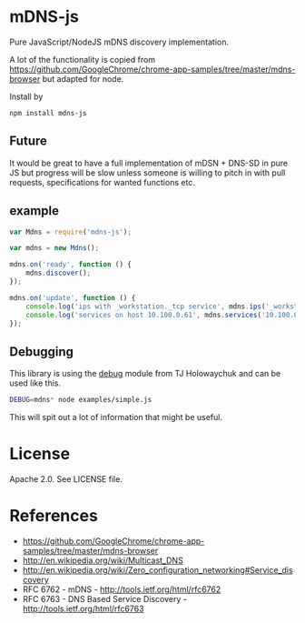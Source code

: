 mDNS-js
==========

Pure JavaScript/NodeJS mDNS discovery implementation.

A lot of the functionality is copied from 
https://github.com/GoogleChrome/chrome-app-samples/tree/master/mdns-browser
but adapted for node.

Install by

    npm install mdns-js


Future
------
It would be great to have a full implementation of mDSN + DNS-SD in pure JS but
progress will be slow unless someone is willing to pitch in with
pull requests, specifications for wanted functions etc.



example
-------

```javascript
var Mdns = require('mdns-js');

var mdns = new Mdns();

mdns.on('ready', function () {
    mdns.discover(); 
});

mdns.on('update', function () {
    console.log('ips with _workstation._tcp service', mdns.ips('_workstation._tcp')); 
    console.log('services on host 10.100.0.61', mdns.services('10.100.0.61'));
});
```



Debugging
---------
This library is using the [debug](https://github.com/visionmedia/debug) module from TJ Holowaychuk and can be used like this.

```bash
DEBUG=mdns* node examples/simple.js
```

This will spit out a lot of information that might be useful.



License
=======
Apache 2.0. See LICENSE file.



References
==========

* https://github.com/GoogleChrome/chrome-app-samples/tree/master/mdns-browser
* http://en.wikipedia.org/wiki/Multicast_DNS
* http://en.wikipedia.org/wiki/Zero_configuration_networking#Service_discovery
* RFC 6762 - mDNS - http://tools.ietf.org/html/rfc6762
* RFC 6763 - DNS Based Service Discovery - http://tools.ietf.org/html/rfc6763
